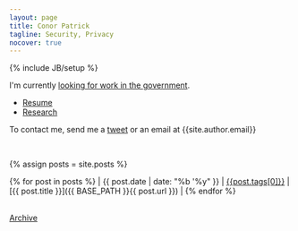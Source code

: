 ```yaml
---
layout: page
title: Conor Patrick
tagline: Security, Privacy
nocover: true
---
```


{% include JB/setup %}


I'm currently [looking for work in the government](/work).

* [Resume](/resume)
* [Research](/research)

To contact me, send me a [tweet](https://twitter.com/_conorpp) or an email at {{site.author.email}}

<br>

{% assign posts =  site.posts  %}

{% for post in posts %}
| <span class="nowrap">{{ post.date | date: "%b '%y" }}</span> | [{{post.tags[0]}}]({{BASE_PATH}}/tags.html#{{post.tags[0]}}) | [{{ post.title }}]({{ BASE_PATH }}{{ post.url }}) | {% endfor %}

<br>
<div>
<a href="/archive">Archive</a>
</div>

